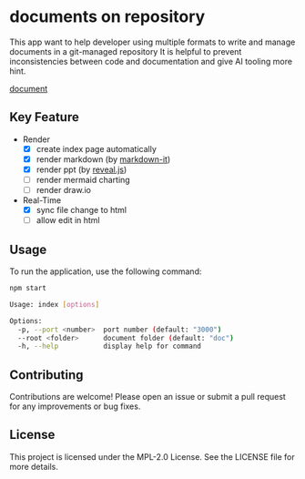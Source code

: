 # documents on repository

This app want to help developer using multiple formats to write and manage documents in a git-managed repository
It is helpful to prevent inconsistencies between code and documentation and give AI tooling more hint.

[document](doc/index.md)

## Key Feature

- Render
  - [x] create index page automatically
  - [x] render markdown (by [markdown-it](https://github.com/markdown-it/markdown-it))
  - [x] render ppt (by [reveal.js](https://revealjs.com/))
  - [ ] render mermaid charting
  - [ ] render draw.io
- Real-Time
  - [x] sync file change to html
  - [ ] allow edit in html

## Usage

To run the application, use the following command:

```bash
npm start
```

```bash
Usage: index [options]

Options:
  -p, --port <number>  port number (default: "3000")
  --root <folder>      document folder (default: "doc")
  -h, --help           display help for command
```

## Contributing

Contributions are welcome! Please open an issue or submit a pull request for any improvements or bug fixes.

## License

This project is licensed under the MPL-2.0 License. See the LICENSE file for more details.
